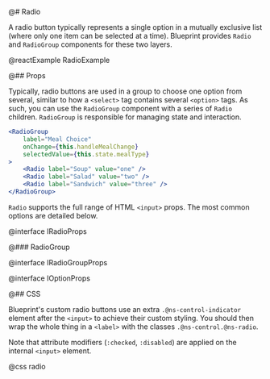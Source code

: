 @# Radio

A radio button typically represents a single option in a mutually exclusive list
(where only one item can be selected at a time). Blueprint provides `Radio` and
`RadioGroup` components for these two layers.

@reactExample RadioExample

@## Props

Typically, radio buttons are used in a group to choose one option from several,
similar to how a `<select>` tag contains several `<option>` tags. As such, you
can use the `RadioGroup` component with a series of `Radio` children.
`RadioGroup` is responsible for managing state and interaction.

```jsx
<RadioGroup
    label="Meal Choice"
    onChange={this.handleMealChange}
    selectedValue={this.state.mealType}
>
    <Radio label="Soup" value="one" />
    <Radio label="Salad" value="two" />
    <Radio label="Sandwich" value="three" />
</RadioGroup>
```

`Radio` supports the full range of HTML `<input>` props.
The most common options are detailed below.

@interface IRadioProps

@### RadioGroup

@interface IRadioGroupProps

@interface IOptionProps

@## CSS

Blueprint's custom radio buttons use an extra `.@ns-control-indicator` element
after the `<input>` to achieve their custom styling. You should then wrap the
whole thing in a `<label>` with the classes `.@ns-control.@ns-radio`.

Note that attribute modifiers (`:checked`, `:disabled`) are applied on the
internal `<input>` element.

@css radio

